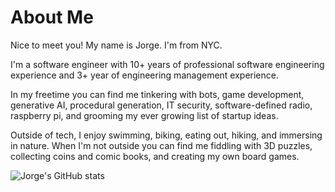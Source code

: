 # About Me
Nice to meet you! My name is Jorge. I'm from NYC.

I'm a software engineer with 10+ years of professional software engineering experience and 3+ year of engineering management experience. 

In my freetime you can find me tinkering with bots, game development, generative AI, procedural generation, 
IT security, software-defined radio, raspberry pi, and grooming my ever growing list of startup ideas.

Outside of tech, I enjoy swimming, biking, eating out, hiking, and immersing in nature.
When I'm not outside you can find me fiddling with 3D puzzles, collecting coins and comic books, and creating my own board games.

![Jorge's GitHub stats](https://github-readme-stats.vercel.app/api?username=codenameyau&show_icons=true&count_private=true&theme=monokai&include_all_commits=true&hide=contribs)

